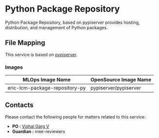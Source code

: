 # Python Package Repository

Python Package Repository, based on pypiserver provides hosting, distribution, and management of Python packages.

## File Mapping

This service is based on [pypiserver](https://github.com/pypiserver/pypiserver).

### Images

| MLOps Image Name                               | OpenSource Image Name              |
|------------------------------------------------|------------------------------------|
| eric-lcm-package-repository-py                 | pypiserver/pypiserver              |

## Contacts

Please contact the following people for matters related to this service:

- **PO :** [Vishal Garg V](mailto:vishal.v.garg@ericsson.com)
- **Guardian :** mee-reviewers
